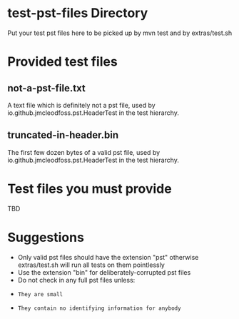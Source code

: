 # test-pst-files Directory
Put your test pst files here to be picked up by mvn test and by extras/test.sh

# Provided test files
## not-a-pst-file.txt
A text file which is definitely not a pst file, used by io.github.jmcleodfoss.pst.HeaderTest in the test hierarchy.

## truncated-in-header.bin
The first few dozen bytes of a valid pst file, used by io.github.jmcleodfoss.pst.HeaderTest in the test hierarchy.

# Test files you must provide
TBD

# Suggestions
*   Only valid pst files should have the extension "pst" otherwise extras/test.sh will run all tests on them pointlessly
*   Use the extension "bin" for deliberately-corrupted pst files
*   Do not check in any full pst files unless:
*     They are small
*     They contain no identifying information for anybody
